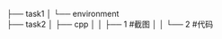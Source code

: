 ├── task1
│   └── environment        
├── task2
│   ├── cpp
│   │   ├── 1        #截图
│   │   └── 2        #代码
